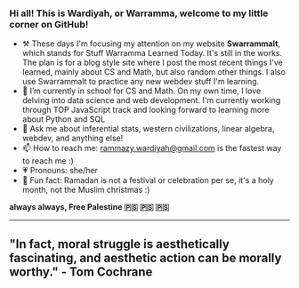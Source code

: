 ### Hi all! This is Wardiyah, or Warramma, welcome to my little corner on GitHub!

- ⚒️ These days I'm focusing my attention on my website **Swarrammalt**, which stands for Stuff Warramma Learned Today. It's still in the works. The plan is for a blog style site where I post the most recent things I've learned, mainly about CS and Math, but also random other things. I also use Swarrammalt to practice any new webdev stuff I'm learning. 
- 🏫 I’m currently in school for CS and Math. On my own time, I love delving into data science and web development. I'm currently working through TOP JavaScript track and looking forward to learning more about Python and SQL
- 💬 Ask me about inferential stats, western civilizations, linear algebra, webdev, and anything else! 
- 📫 How to reach me: rammazy.wardiyah@gmail.com is the fastest way to reach me :) 
- 💗 Pronouns: she/her
- 🌹 Fun fact: Ramadan is not a festival or celebration per se, it's a holy month, not the Muslim christmas :)

**always always, Free Palestine 🇵🇸 🇵🇸 🇵🇸**


-------------------
## "In fact, moral struggle is aesthetically fascinating, and aesthetic action can be morally worthy." - Tom Cochrane
